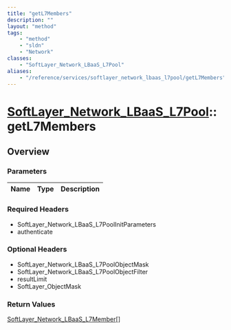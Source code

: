 ```yaml
---
title: "getL7Members"
description: ""
layout: "method"
tags:
    - "method"
    - "sldn"
    - "Network"
classes:
    - "SoftLayer_Network_LBaaS_L7Pool"
aliases:
    - "/reference/services/softlayer_network_lbaas_l7pool/getL7Members"
---
```

# [SoftLayer_Network_LBaaS_L7Pool](/reference/services/SoftLayer_Network_LBaaS_L7Pool)::getL7Members




## Overview 


### Parameters 
|Name | Type | Description |
| --- | --- | --- |


### Required Headers
* SoftLayer_Network_LBaaS_L7PoolInitParameters
* authenticate

### Optional Headers
* SoftLayer_Network_LBaaS_L7PoolObjectMask
* SoftLayer_Network_LBaaS_L7PoolObjectFilter
* resultLimit
* SoftLayer_ObjectMask

### Return Values
<a href='/reference/datatypes/SoftLayer_Network_LBaaS_L7Member'>SoftLayer_Network_LBaaS_L7Member[] </a>

